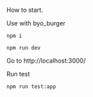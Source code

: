 How to start.

Use with byo_burger

```
npm i
```

```
npm run dev
```

Go to http://localhost:3000/

Run test

```
npm run test:app
```
